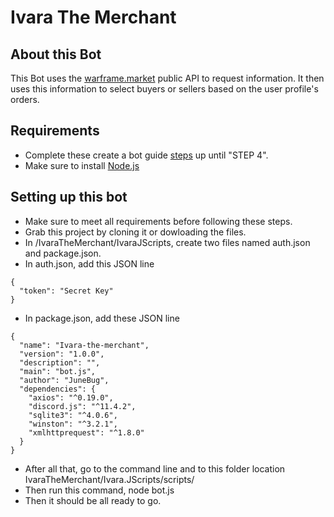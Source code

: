 ﻿# Ivara The Merchant


## About this Bot

This Bot uses the [warframe.market](https://docs.google.com/document/d/1121cjBNN4BeZdMBGil6Qbuqse-sWpEXPpitQH5fb_Fo/edit#heading=h.k6jx06yze7kn) public API to request information.
It then uses this information to select buyers or sellers based on the user profile's orders. 

## Requirements
- Complete these create a bot guide [steps](https://www.digitaltrends.com/gaming/how-to-make-a-discord-bot/) up until "STEP 4".
- Make sure to install [Node.js](https://nodejs.org/en/download/)

## Setting up this bot
- Make sure to meet all requirements before following these steps.
- Grab this project by cloning it or dowloading the files.
- In /IvaraTheMerchant/IvaraJScripts, create two files named auth.json and package.json.
- In auth.json, add this JSON line 
```
{
  "token": "Secret Key"
}
```
- In package.json, add these JSON line
```
{
  "name": "Ivara-the-merchant",
  "version": "1.0.0",
  "description": "",
  "main": "bot.js",
  "author": "JuneBug",
  "dependencies": {
    "axios": "^0.19.0",
    "discord.js": "^11.4.2",
    "sqlite3": "^4.0.6",
    "winston": "^3.2.1",
    "xmlhttprequest": "^1.8.0"
  }
}
```

- After all that, go to the command line and to this folder location IvaraTheMerchant/Ivara.JScripts/scripts/
- Then run this command, node bot.js
- Then it should be all ready to go.
